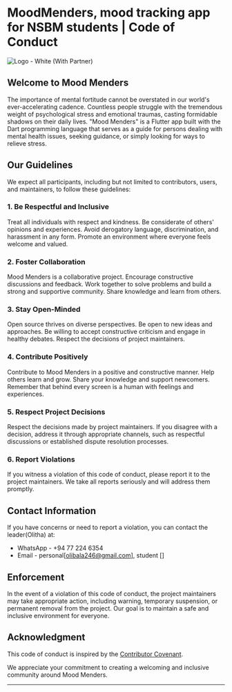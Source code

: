 # MoodMenders, mood tracking app for NSBM students | Code of Conduct

![Logo - White (With Partner)](https://github.com/Risini-33/Mood-Menders/blob/main/logo/dark-bg-logo.png)

## Welcome to Mood Menders

The importance of mental fortitude cannot be overstated in our world's ever-accelerating cadence. Countless people struggle with the tremendous weight of psychological stress and emotional traumas, casting formidable shadows on their daily lives. "Mood Menders" is a Flutter app built with the Dart programming language that serves as a guide for persons dealing with mental health issues, seeking guidance, or simply looking for ways to relieve stress.

## Our Guidelines

We expect all participants, including but not limited to contributors, users, and maintainers, to follow these guidelines:

### 1. Be Respectful and Inclusive

Treat all individuals with respect and kindness. Be considerate of others' opinions and experiences. Avoid derogatory language, discrimination, and harassment in any form. Promote an environment where everyone feels welcome and valued.

### 2. Foster Collaboration

Mood Menders is a collaborative project. Encourage constructive discussions and feedback. Work together to solve problems and build a strong and supportive community. Share knowledge and learn from others.

### 3. Stay Open-Minded

Open source thrives on diverse perspectives. Be open to new ideas and approaches. Be willing to accept constructive criticism and engage in healthy debates. Respect the decisions of project maintainers.

### 4. Contribute Positively

Contribute to Mood Menders in a positive and constructive manner. Help others learn and grow. Share your knowledge and support newcomers. Remember that behind every screen is a human with feelings and experiences.

### 5. Respect Project Decisions

Respect the decisions made by project maintainers. If you disagree with a decision, address it through appropriate channels, such as respectful discussions or established dispute resolution processes.

### 6. Report Violations

If you witness a violation of this code of conduct, please report it to the project maintainers. We take all reports seriously and will address them promptly.

## Contact Information

If you have concerns or need to report a violation, you can contact the leader(Olitha) at:

- WhatsApp - +94 77 224 6354
- Email - personal[olibala246@gmail.com], student []

## Enforcement

In the event of a violation of this code of conduct, the project maintainers may take appropriate action, including warning, temporary suspension, or permanent removal from the project. Our goal is to maintain a safe and inclusive environment for everyone.

## Acknowledgment

This code of conduct is inspired by the [Contributor Covenant](https://www.contributor-covenant.org/version/2/0/code_of_conduct/).

We appreciate your commitment to creating a welcoming and inclusive community around Mood Menders.

---
